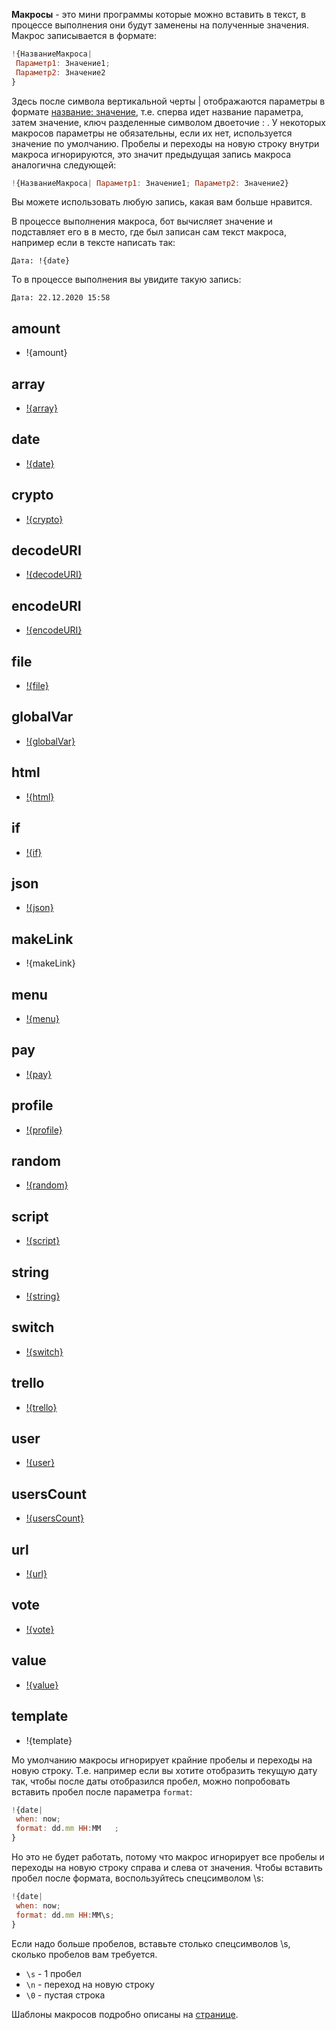 
**Макросы** - это мини программы которые можно вставить в текст, в процессе выполнения они будут заменены на полученные значения. Макрос записывается в формате:
```js 
!{НазваниеМакроса|
 Параметр1: Значение1;
 Параметр2: Значение2
}
```

Здесь после символа вертикальной черты | отображаются параметры в формате <u>название: значение</u>, т.е. сперва идет название параметра, затем значение, ключ разделенные символом двоеточие : . У некоторых макросов параметры не обязательны, если их нет, используется значение по умолчанию. Пробелы и переходы на новую строку внутри макроса игнорируются, это значит предыдущая запись макроса аналогична следующей:
```js 
!{НазваниеМакроса| Параметр1: Значение1; Параметр2: Значение2}
```

Вы можете использовать любую запись, какая вам больше нравится.

В процессе выполнения макроса, бот вычисляет значение и подставляет его в в место, где был записан сам текст макроса, например если в тексте написать так:

`Дата: !{date}`

То в процессе выполнения вы увидите такую запись:

`Дата: 22.12.2020 15:58`

## amount
* !{amount}
## array
* [!{array}](/docs-test/macros/array)
## date
* [!{date}](/docs-test/macros/date)
## crypto
* [!{crypto}](/docs-test/macros/crypto)
## decodeURI
* [!{decodeURI}](/docs-test/macros/encodeuri)
## encodeURI
* [!{encodeURI}](/docs-test/macros/encodeuri)
## file
* [!{file}](/docs-test/macros/file)
## globalVar
* [!{globalVar}](/docs-test/macros/globalvar)
## html
* [!{html}](/docs-test/macros/html)
## if
* [!{if}](/docs-test/macros/if)
## json
* [!{json}](/docs-test/macros/json)
## makeLink
* !{makeLink}
## menu
* [!{menu}](/docs-test/macros/menu)
## pay
* [!{pay}](/docs-test/macros/pay)
## profile
* [!{profile}](/docs-test/macros/profile)
## random
* [!{random}](/docs-test/macros/random)
## script
* [!{script}](/docs-test/script)
## string
* [!{string}](/docs-test/macros/string)
## switch
* [!{switch}](/docs-test/macros/switch)
## trello
* [!{trello}](/docs-test/macros/trello)
## user
* [!{user}](/docs-test/macros/user)
## usersCount
* [!{usersCount}](/docs-test/macros/usercount)
## url
* [!{url}](/docs-test/macros/url)
## vote
* [!{vote}](/docs-test/macros/vote)
## value
* [!{value}](/docs-test/macros/value)
## template
* !{template}



Мо умолчанию макросы игнорирует крайние пробелы и переходы на новую строку. Т.е. например если вы хотите отобразить текущую дату так, чтобы после даты отобразился пробел, можно попробовать вставить пробел после параметра `format`:
```js 
!{date|
 when: now;
 format: dd.mm HH:MM   ;
}
```

Но это не будет работать, потому что макрос игнорирует все пробелы и переходы на новую строку справа и слева от значения. Чтобы вставить пробел после формата, воспользуйтесь спецсимволом \s:
```js 
!{date|
 when: now;
 format: dd.mm HH:MM\s;
}
```

Если надо больше пробелов, вставьте столько спецсимволов \s, сколько пробелов вам требуется.
* `\s` - 1 пробел
* `\n` - переход на новую строку
* `\0` - пустая строка



Шаблоны макросов подробно описаны на [странице](/docs-test/macros/template).
